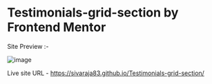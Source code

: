 
# Testimonials-grid-section by Frontend Mentor
Site Preview :-

![image](https://github.com/sivaraja83/Testimonials-grid-section/assets/119665983/dc54e9cc-8884-4fb3-b8e2-078a788ec81a)

Live site URL - https://sivaraja83.github.io/Testimonials-grid-section/
